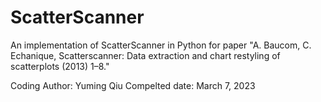 # ScatterScanner
An implementation of ScatterScanner in Python for paper "A. Baucom, C. Echanique, Scatterscanner: Data extraction and chart restyling of scatterplots (2013) 1–8."

Coding Author: Yuming Qiu
Compelted date: March 7, 2023
